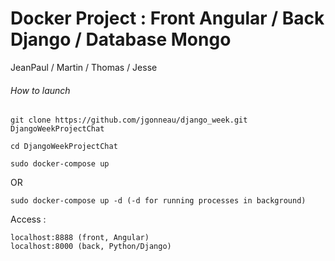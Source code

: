 # Docker Project : Front Angular / Back Django / Database Mongo 

JeanPaul / Martin / Thomas / Jesse

###### How to launch

```
git clone https://github.com/jgonneau/django_week.git DjangoWeekProjectChat

cd DjangoWeekProjectChat
```

```
sudo docker-compose up 
```
OR
```
sudo docker-compose up -d (-d for running processes in background)
```

Access :

```
localhost:8888 (front, Angular)
localhost:8000 (back, Python/Django)
```
